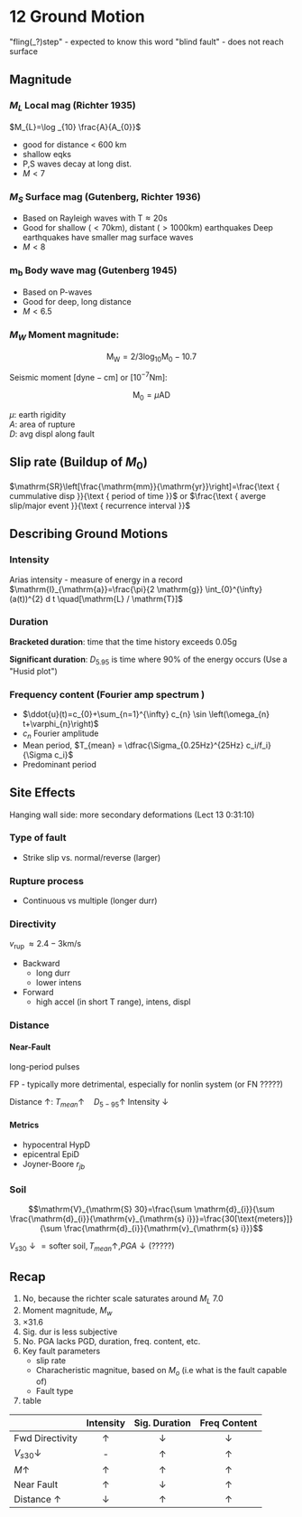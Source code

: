 # 12 Ground Motion

"fling(_?)step" - expected to know this word
"blind fault" - does not reach surface

## Magnitude

### $M_L$ Local mag (Richter 1935)

$M_{L}=\log _{10} \frac{A}{A_{0}}$

- good for distance < 600 km
- shallow eqks
- P,S waves decay at long dist.
- $M < 7$

### $M_S$ Surface mag (Gutenberg, Richter 1936)

- Based on Rayleigh waves with $\mathrm{T} \approx 20 \mathrm{s}$
- Good for shallow $(<70 \mathrm{km}),$ distant $(>1000 \mathrm{km})$ earthquakes Deep earthquakes have smaller mag surface waves
- $M < 8$

### $\mathrm{m}_{\mathrm{b}}$ Body wave mag (Gutenberg 1945)

- Based on P-waves
- Good for deep, long distance
- $M < 6.5$

### $M_W$ Moment magnitude:

$$\mathrm{M}_{\mathrm{W}}=2 / 3 \log _{10} \mathrm{M}_{0}-10.7$$

Seismic moment $[\mathrm{dyne}-\mathrm{cm}]$ or $\left[10^{-7} \mathrm{Nm}\right]$: 

$$\mathrm{M}_{0}=\mu \mathrm{AD}$$

$\mu$: earth rigidity\
$A$: area of rupture\
$D$: avg displ along fault

## Slip rate (Buildup of $M_0$)

$\mathrm{SR}\left[\frac{\mathrm{mm}}{\mathrm{yr}}\right]=\frac{\text { cummulative disp }}{\text { period of time }}$ or $\frac{\text { averge slip/major event }}{\text { recurrence interval }}$

## Describing Ground Motions

### Intensity

Arias intensity - measure of energy in a record \
$\mathrm{I}_{\mathrm{a}}=\frac{\pi}{2 \mathrm{g}} \int_{0}^{\infty}(a(t))^{2} d t \quad[\mathrm{L} / \mathrm{T}]$

### Duration

**Bracketed duration**: time that the time history exceeds $0.05 \mathrm{g}$

**Significant duration**: $D_{5.95}$ is time where $90 \%$ of the energy occurs (Use a "Husid plot")

### Frequency content (Fourier amp spectrum )

- $\ddot{u}(t)=c_{0}+\sum_{n=1}^{\infty} c_{n} \sin \left(\omega_{n} t+\varphi_{n}\right)$
- $c_n$ Fourier amplitude
- Mean period, $T_{mean} = \dfrac{\Sigma_{0.25Hz}^{25Hz} c_i/f_i}{\Sigma c_i}$
- Predominant period

## Site Effects

Hanging wall side: more secondary deformations (Lect 13 0:31:10)

### Type of fault

- Strike slip vs. normal/reverse (larger)

### Rupture process

- Continuous vs multiple (longer durr)

### Directivity

$v_{\text {rup }} \approx 2.4-3 \mathrm{km} / \mathrm{s}$

- Backward
  - long durr
  - lower intens
- Forward
  - high accel (in short T range), intens, displ

### Distance

#### Near-Fault

long-period pulses

FP - typically more detrimental, especially for nonlin system (or FN ?????)

Distance $\uparrow$: $T_{mean} \uparrow \quad D_{5-95} \uparrow$ Intensity $\downarrow$

#### Metrics

- hypocentral HypD
- epicentral EpiD
- Joyner-Boore $r_{jb}$

### Soil

$$\mathrm{V}_{\mathrm{S} 30}=\frac{\sum \mathrm{d}_{i}}{\sum \frac{\mathrm{d}_{i}}{\mathrm{v}_{\mathrm{s} i}}}=\frac{30[\text{meters}]}{\sum \frac{\mathrm{d}_{i}}{\mathrm{v}_{\mathrm{s} i}}}$$

$V_{s30} \downarrow = \text{softer soil}, T_{mean} \uparrow, PGA \downarrow (?????)$

## Recap 

1. No, because the richter scale saturates around $M_L ~ 7.0$
2. Moment magnitude, $M_w$
3. $\times 31.6$
4. Sig. dur is less subjective
5. No. PGA lacks PGD, duration, freq. content, etc.
6. Key fault parameters
   - slip rate
   - Characheristic magnitue, based on $M_o$ (i.e what is the fault capable of)
   - Fault type
7. table

|  | Intensity | Sig. Duration | Freq Content |
|---------------------|:--------------:|:---------------:|:--------------:|
| Fwd Directivity | $\uparrow$ | $\downarrow$ | $\downarrow$ |
| $V_{s30}\downarrow$ | - | $\uparrow$ | $\uparrow$ |
| $M \uparrow$ | $\uparrow$ | $\uparrow$ | $\uparrow$ |
| Near Fault | $\uparrow$ | $\downarrow$ | $\uparrow$ |
| Distance $\uparrow$ | $\downarrow$ | $\uparrow$ | $\uparrow$ |

